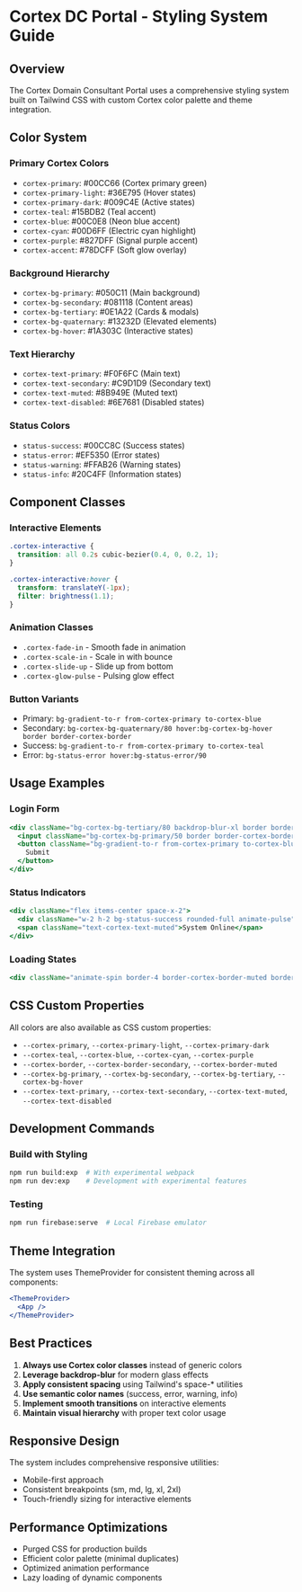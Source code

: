 # Cortex DC Portal - Styling System Guide

## Overview
The Cortex Domain Consultant Portal uses a comprehensive styling system built on Tailwind CSS with custom Cortex color palette and theme integration.

## Color System

### Primary Cortex Colors
- `cortex-primary`: #00CC66 (Cortex primary green)
- `cortex-primary-light`: #36E795 (Hover states)
- `cortex-primary-dark`: #009C4E (Active states)
- `cortex-teal`: #15BDB2 (Teal accent)
- `cortex-blue`: #00C0E8 (Neon blue accent)
- `cortex-cyan`: #00D6FF (Electric cyan highlight)
- `cortex-purple`: #827DFF (Signal purple accent)
- `cortex-accent`: #78DCFF (Soft glow overlay)

### Background Hierarchy
- `cortex-bg-primary`: #050C11 (Main background)
- `cortex-bg-secondary`: #081118 (Content areas)
- `cortex-bg-tertiary`: #0E1A22 (Cards & modals)
- `cortex-bg-quaternary`: #13232D (Elevated elements)
- `cortex-bg-hover`: #1A303C (Interactive states)

### Text Hierarchy
- `cortex-text-primary`: #F0F6FC (Main text)
- `cortex-text-secondary`: #C9D1D9 (Secondary text)
- `cortex-text-muted`: #8B949E (Muted text)
- `cortex-text-disabled`: #6E7681 (Disabled states)

### Status Colors
- `status-success`: #00CC8C (Success states)
- `status-error`: #EF5350 (Error states)
- `status-warning`: #FFAB26 (Warning states)
- `status-info`: #20C4FF (Information states)

## Component Classes

### Interactive Elements
```css
.cortex-interactive {
  transition: all 0.2s cubic-bezier(0.4, 0, 0.2, 1);
}

.cortex-interactive:hover {
  transform: translateY(-1px);
  filter: brightness(1.1);
}
```

### Animation Classes
- `.cortex-fade-in` - Smooth fade in animation
- `.cortex-scale-in` - Scale in with bounce
- `.cortex-slide-up` - Slide up from bottom
- `.cortex-glow-pulse` - Pulsing glow effect

### Button Variants
- Primary: `bg-gradient-to-r from-cortex-primary to-cortex-blue`
- Secondary: `bg-cortex-bg-quaternary/80 hover:bg-cortex-bg-hover border border-cortex-border`
- Success: `bg-gradient-to-r from-cortex-primary to-cortex-teal`
- Error: `bg-status-error hover:bg-status-error/90`

## Usage Examples

### Login Form
```jsx
<div className="bg-cortex-bg-tertiary/80 backdrop-blur-xl border border-cortex-border-secondary rounded-2xl">
  <input className="bg-cortex-bg-primary/50 border border-cortex-border-muted text-cortex-text-primary" />
  <button className="bg-gradient-to-r from-cortex-primary to-cortex-blue text-white">
    Submit
  </button>
</div>
```

### Status Indicators
```jsx
<div className="flex items-center space-x-2">
  <div className="w-2 h-2 bg-status-success rounded-full animate-pulse"></div>
  <span className="text-cortex-text-muted">System Online</span>
</div>
```

### Loading States
```jsx
<div className="animate-spin border-4 border-cortex-border-muted border-t-cortex-primary"></div>
```

## CSS Custom Properties
All colors are also available as CSS custom properties:
- `--cortex-primary`, `--cortex-primary-light`, `--cortex-primary-dark`
- `--cortex-teal`, `--cortex-blue`, `--cortex-cyan`, `--cortex-purple`
- `--cortex-border`, `--cortex-border-secondary`, `--cortex-border-muted`
- `--cortex-bg-primary`, `--cortex-bg-secondary`, `--cortex-bg-tertiary`, `--cortex-bg-hover`
- `--cortex-text-primary`, `--cortex-text-secondary`, `--cortex-text-muted`, `--cortex-text-disabled`

## Development Commands

### Build with Styling
```bash
npm run build:exp  # With experimental webpack
npm run dev:exp    # Development with experimental features
```

### Testing
```bash
npm run firebase:serve  # Local Firebase emulator
```

## Theme Integration
The system uses ThemeProvider for consistent theming across all components:

```jsx
<ThemeProvider>
  <App />
</ThemeProvider>
```

## Best Practices

1. **Always use Cortex color classes** instead of generic colors
2. **Leverage backdrop-blur** for modern glass effects
3. **Apply consistent spacing** using Tailwind's space-* utilities
4. **Use semantic color names** (success, error, warning, info)
5. **Implement smooth transitions** on interactive elements
6. **Maintain visual hierarchy** with proper text color usage

## Responsive Design
The system includes comprehensive responsive utilities:
- Mobile-first approach
- Consistent breakpoints (sm, md, lg, xl, 2xl)
- Touch-friendly sizing for interactive elements

## Performance Optimizations
- Purged CSS for production builds
- Efficient color palette (minimal duplicates)
- Optimized animation performance
- Lazy loading of dynamic components